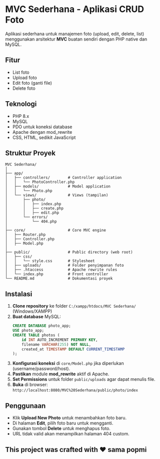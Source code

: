 # MVC Sederhana - Aplikasi CRUD Foto

Aplikasi sederhana untuk manajemen foto (upload, edit, delete, list) menggunakan arsitektur **MVC** buatan sendiri dengan PHP native dan MySQL.

## Fitur
- List foto
- Upload foto
- Edit foto (ganti file)
- Delete foto

## Teknologi
- PHP 8.x
- MySQL
- PDO untuk koneksi database
- Apache dengan mod_rewrite
- CSS, HTML, sedikit JavaScript

## Struktur Proyek
```
MVC Sederhana/
│
├── app/
│   ├── controllers/        # Controller application
│   │   └── PhotoController.php
│   ├── models/             # Model application
│   │   └── Photo.php
│   └── views/              # Views (tampilan)
│       ├── photo/
│       │   ├── index.php
│       │   ├── create.php
│       │   ├── edit.php
│       └── errors/
│           └── 404.php
│
├── core/                   # Core MVC engine
│   ├── Router.php
│   ├── Controller.php
│   ├── Model.php
│
├── public/                 # Public directory (web root)
│   ├── css/
│   │   └── style.css       # Stylesheet
│   ├── uploads/            # Folder penyimpanan foto
│   ├── .htaccess           # Apache rewrite rules
│   └── index.php           # Front controller
└── README.md               # Dokumentasi proyek
```

## Instalasi
1. **Clone repository** ke folder `C:/xampp/htdocs/MVC Sederhana/` (Windows/XAMPP)
2. **Buat database** MySQL:
   ```sql
   CREATE DATABASE photo_app;
   USE photo_app;
   CREATE TABLE photos (
       id INT AUTO_INCREMENT PRIMARY KEY,
       filename VARCHAR(255) NOT NULL,
       created_at TIMESTAMP DEFAULT CURRENT_TIMESTAMP
   );
   ```
3. **Konfigurasi koneksi** di `core/Model.php` jika diperlukan (username/password/host).
4. **Pastikan** module **mod_rewrite** aktif di Apache.
5. **Set Permissions** untuk folder `public/uploads` agar dapat menulis file.
6. **Buka** di browser: `http://localhost:8080/MVC%20Sederhana/public/photo/index`

## Penggunaan
- Klik **Upload New Photo** untuk menambahkan foto baru.
- Di halaman **Edit**, pilih foto baru untuk mengganti.
- Gunakan tombol **Delete** untuk menghapus foto.
- URL tidak valid akan menampilkan halaman 404 custom.

## This project was crafted with ❤️ sama popmi
